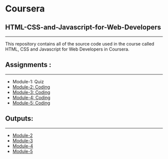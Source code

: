 <h1>Coursera</h1>
<h2>HTML-CSS-and-Javascript-for-Web-Developers</h2>
<hr>
<p>This repository contains all of the source code used in the course called HTML, CSS and Javascript for Web Developers in Coursera.</p>

<h2>Assignments :</h2>
<hr>
<ul>
  <li>Module-1: Quiz</li>
  <li><a href="https://github.com/jhu-ep-coursera/fullstack-course4/blob/master/assignments/assignment2/Assignment-2.md">Module-2: Coding</a></li>
  <li><a href="https://github.com/jhu-ep-coursera/fullstack-course4/blob/master/assignments/assignment3/Assignment-3.md">Module-3: Coding</a></li>
  <li><a href="https://github.com/jhu-ep-coursera/fullstack-course4/blob/master/assignments/assignment4/Assignment-4.md">Module-4: Coding</a></li>
  <li><a href="https://github.com/jhu-ep-coursera/fullstack-course4/blob/master/assignments/assignment5/Assignment-5.md">Module-5: Coding</a></li>
</ul>

<h2>Outputs: </h2>
<hr>
<ul>
  <li><a href="https://ritika-pal.github.io/coursera-test/module2-solution/index.html">Module-2</a></li>
  <li><a href="https://ritika-pal.github.io/coursera-test/module3-solution/index.html">Module-3</a></li>
  <li><a href="https://ritika-pal.github.io/coursera-test/module4-solution/index.html">Module-4</a></li>
  <li><a href="https://ritika-pal.github.io/coursera-test/module5-solution/index.html">Module-5</a></li>
</ul>
